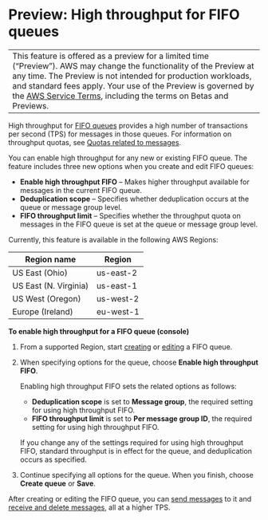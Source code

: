 # Preview: High throughput for FIFO queues<a name="high-throughput-fifo"></a>


|  | 
| --- |
| This feature is offered as a preview for a limited time \(“Preview”\)\. AWS may change the functionality of the Preview at any time\. The Preview is not intended for production workloads, and standard fees apply\. Your use of the Preview is governed by the [AWS Service Terms](https://aws.amazon.com/service-terms/), including the terms on Betas and Previews\. | 

High throughput for [FIFO queues](FIFO-queues.md) provides a high number of transactions per second \(TPS\) for messages in those queues\. For information on throughput quotas, see [Quotas related to messages](quotas-messages.md)\.

You can enable high throughput for any new or existing FIFO queue\. The feature includes three new options when you create and edit FIFO queues:
+ **Enable high throughput FIFO** – Makes higher throughput available for messages in the current FIFO queue\.
+ **Deduplication scope** – Specifies whether deduplication occurs at the queue or message group level\.
+ **FIFO throughput limit** – Specifies whether the throughput quota on messages in the FIFO queue is set at the queue or message group level\.

Currently, this feature is available in the following AWS Regions:


| Region name | Region | 
| --- | --- | 
| US East \(Ohio\) | us\-east\-2 | 
| US East \(N\. Virginia\) | us\-east\-1 | 
| US West \(Oregon\) | us\-west\-2 | 
| Europe \(Ireland\) | eu\-west\-1 | 

**To enable high throughput for a FIFO queue \(console\)**

1. From a supported Region, start [creating](sqs-configure-create-queue.md) or [editing](sqs-configure-edit-queue.md) a FIFO queue\.

1. When specifying options for the queue, choose **Enable high throughput FIFO**\.

   Enabling high throughput FIFO sets the related options as follows:
   + **Deduplication scope** is set to **Message group**, the required setting for using high throughput FIFO\.
   + **FIFO throughput limit** is set to **Per message group ID**, the required setting for using high throughput FIFO\.

   If you change any of the settings required for using high throughput FIFO, standard throughput is in effect for the queue, and deduplication occurs as specified\.

1. Continue specifying all options for the queue\. When you finish, choose **Create queue** or **Save**\.

After creating or editing the FIFO queue, you can [send messages](sqs-using-send-messages.md) to it and [receive and delete messages](sqs-using-receive-delete-message.md), all at a higher TPS\.